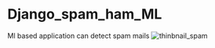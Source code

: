 # Django_spam_ham_ML
Ml based application can detect spam mails
![thinbnail_spam](https://github.com/user-attachments/assets/7b3069cd-d2a9-4bd0-8ede-dbf04db5ae56)


